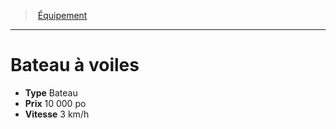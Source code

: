 ﻿---
!Equipment
Type: Bateau
Price: 10 000 po
Speed: 3 km/h
Id: equipment_hd.md#bateau-à-voiles
ParentLink: equipment_hd.md#Équipement
Name: Bateau à voiles
ParentName: Équipement
NameLevel: 1
---
> [Équipement](hd_equipment.md)

---

# Bateau à voiles

- **Type** Bateau
- **Prix** 10 000 po
- **Vitesse** 3 km/h

